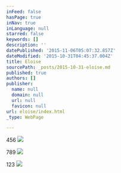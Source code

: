 ```yaml
---
inFeed: false
hasPage: true
inNav: true
inLanguage: null
starred: false
keywords: []
description: ''
datePublished: '2015-11-06T05:07:32.857Z'
dateModified: '2015-10-31T04:45:37.004Z'
title: Eloise
sourcePath: _posts/2015-10-31-eloise.md
published: true
authors: []
publisher:
  name: null
  domain: null
  url: null
  favicon: null
url: eloise/index.html
_type: WebPage

---
```

456
![](https://the-grid-user-content.s3-us-west-2.amazonaws.com/d7e94266-145d-43cb-8c4b-9e916c2fa6e0.jpg)

789
![](https://the-grid-user-content.s3-us-west-2.amazonaws.com/6d1e448a-ef9a-4093-bd17-85f4811961be.jpg)

123
![](https://the-grid-user-content.s3-us-west-2.amazonaws.com/d2b0c826-3ca3-4ce3-9b57-40feafa203b6.jpg)